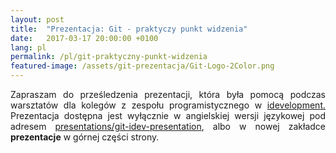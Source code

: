 ```yaml
---
layout: post
title:  "Prezentacja: Git - praktyczy punkt widzenia"
date:   2017-03-17 20:00:00 +0100
lang: pl
permalink: /pl/git-praktyczny-punkt-widzenia
featured-image: /assets/git-prezentacja/Git-Logo-2Color.png
---
```

<!--more-->
<p align="justify">
Zapraszam do prześledzenia prezentacji, która była pomocą podczas warsztatów dla kolegów z zespołu programistycznego w <a href="http://idevelopment.pl/">idevelopment.</a> Prezentacja dostępna jest wyłącznie w angielskiej wersji językowej pod adresem <a href="{{ site.baseurl }}{%  link _presentations/git-idev-presentation/index.html %}">presentations/git-idev-presentation</a>, albo w nowej zakładce <b>prezentacje</b> w górnej części strony.</p>